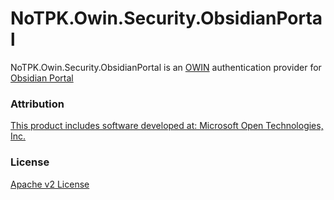 # NoTPK.Owin.Security.ObsidianPortal
NoTPK.Owin.Security.ObsidianPortal is an [OWIN](http://owin.org/) authentication provider for [Obsidian Portal](http://www.obsidianportal.com)

### Attribution

[This product includes software developed at: Microsoft Open Technologies, Inc.](https://github.com/johndpalm/Citrius.Owin.Security.Foursquare/blob/master/NOTICE.txt)

### License
[Apache v2 License](https://github.com/johndpalm/Citrius.Owin.Security.Foursquare/blob/master/LICENSE.txt)
